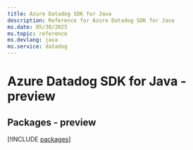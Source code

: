 ```yaml
---
title: Azure Datadog SDK for Java
description: Reference for Azure Datadog SDK for Java
ms.date: 05/30/2025
ms.topic: reference
ms.devlang: java
ms.service: datadog
---
```

# Azure Datadog SDK for Java - preview
## Packages - preview
[!INCLUDE [packages](datadog-index.md)]